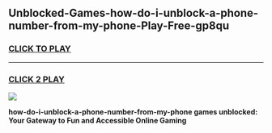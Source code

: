 
## Unblocked-Games-how-do-i-unblock-a-phone-number-from-my-phone-Play-Free-gp8qu
<h3>
<a href="https://premium76.site?title=how-do-i-unblock-a-phone-number-from-my-phone&ref=20M">CLICK TO PLAY</a></h3>
<hr>

<h3>
<a href="https://premium76.site?title=how-do-i-unblock-a-phone-number-from-my-phone&ref=20M">CLICK 2 PLAY</a>
  
</h3>

<a href="https://premium76.site?title=how-do-i-unblock-a-phone-number-from-my-phone&ref=19M"><img src="https://clearcache.store/games.png"></a>


**how-do-i-unblock-a-phone-number-from-my-phone games unblocked: Your Gateway to Fun and Accessible Online Gaming**
